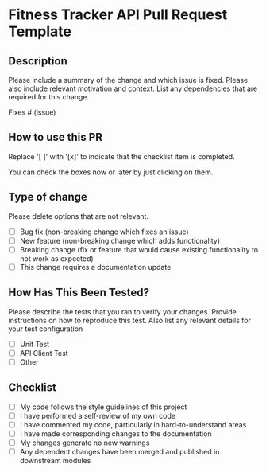 # Fitness Tracker API Pull Request Template

## Description

Please include a summary of the change and which issue is fixed. Please also include relevant motivation and context. List any dependencies that are required for this change.

Fixes # (issue)

## How to use this PR

Replace '[ ]' with '[x]' to indicate that the checklist item is completed.

You can check the boxes now or later by just clicking on them.

## Type of change

Please delete options that are not relevant.

- [ ] Bug fix (non-breaking change which fixes an issue)
- [ ] New feature (non-breaking change which adds functionality)
- [ ] Breaking change (fix or feature that would cause existing functionality to not work as expected)
- [ ] This change requires a documentation update

## How Has This Been Tested?

Please describe the tests that you ran to verify your changes. Provide instructions on how to reproduce this test. Also list any relevant details for your test configuration

- [ ] Unit Test
- [ ] API Client Test
- [ ] Other

## Checklist

- [ ] My code follows the style guidelines of this project
- [ ] I have performed a self-review of my own code
- [ ] I have commented my code, particularly in hard-to-understand areas
- [ ] I have made corresponding changes to the documentation
- [ ] My changes generate no new warnings
- [ ] Any dependent changes have been merged and published in downstream modules